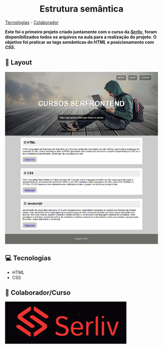 # <center>Estrutura semântica<center>

[Tecnologias](#tecnologias) - [Colaborador](#colaborador/curso)

**Este foi o primeiro projeto criado juntamente com o curso da *[Serliv](https://bit.ly/css-html-js)*, foram disponibilizados todos os arquivos na aula para a realização do projeto. O objetivo foi praticar as tags semânticas do *HTML* e posicionamento com *CSS*.**

## 🎨 Layout

![](/imagens/imagens/Screenshot.png)

<a id="tecnologias"></a>
## 💻 Tecnologias

- HTML
- CSS

<a id=colaborador/curso></a>
## 🤝 Colaborador/Curso 

[![logo serliv](/imagens/imagens/logo-serliv.jpg "Logo serliv")](https://bit.ly/css-html-js)